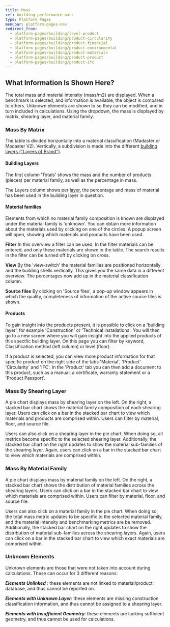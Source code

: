 ```yaml
---
title: Mass
ref: building-performance-mass
type: Platform Pages
menubar: platform-pages-nav
redirect_from:
  - platform-pages/building/level-product
  - platform-pages/building/product-circularity
  - platform-pages/building/product-financial
  - platform-pages/building/product-environmental
  - platform-pages/building/product-materials
  - platform-pages/building/product-product
  - platform-pages/building/product-ifc
---
```


## What Information Is Shown Here?
The total mass and material intensity (mass/m2) are displayed. When a benchmark is selected, and information is available, the object is compared to others. Unknown elements are shown to so they can be modified, and in turn included in calculations. Using the dropdown, the mass is displayed by matrix, shearing layer, and material family. 

### Mass By Matrix
The table is divided horizontally into a material classification (Madaster or Madaster V2). Vertically, a subdivision is made into the different [building layers ("Layers of Brand")](../../knowledge-base/madaster-glossary.md).

#### Building Layers
The first column 'Totals' shows the mass and the number of products (pieces) per material family, as well as the percentage in mass. 

The Layers column shows per [layer](../../knowledge-base/madaster-glossary.md), the percentage and mass of  material has been used in the building layer in question.


#### Material families
Elements from which no material family composition is known are displayed under the material family is 'unknown'.
You can obtain more information about the materials used by clicking on one of the circles. A popup screen will open, showing which materials and products have been used.

**Filter**
In this overview a filter can be used. In the filter materials can be entered, and only these materials are shown in the table. The search results in the filter can be turned off by clicking on cross.

**View** 
By the 'view-switch' the material families are positioned horizontally and the building shells vertically. This gives you the same data in a different overview. The percentages now add up in the material classification column.

**Source files** 
By clicking on 'Source files', a pop-up window appears in which the quality, completeness of information of the active source files is shown.


#### Products
To gain insight into the products present, it is possible to click on a 'building layer', for example 'Construction' or 'Technical installations'. You will then go to a new screen where you will gain insight into the applied products of this specific building layer. On this page you can filter by keyword, Classification method (left column) or level (floor).

If a product is selected, you can view more product information for that specific product on the right side of the tabs 'Material', 'Product' 'Circularity' and 'IFC'. In the 'Product' tab you can then add a document to this product, such as a manual, a certificate, warranty statement or a 'Product Passport'.

### Mass By Shearing Layer
A pie chart displays mass by shearing layer on the left. On the right, a stacked bar chart shows the material family composition of each shearing layer. Users can click on a bar in the stacked bar chart to view which materials and products are comprised within. Users can filter by material, floor, and source file.

Users can also click on a shearing layer in the pie chart. When doing so, all metrics become specific to the selected shearing layer. Additionally, the stacked bar chart on the right updates to show the material sub-families of the shearing layer. Again, users can click on a bar in the stacked bar chart to view which materials are comprised within. 

### Mass By Material Family
A pie chart displays mass by material family on the left. On the right, a stacked bar chart shows the distribution of material families across the shearing layers. Users can click on a bar in the stacked bar chart to view which materials are comprised within. Users can filter by material, floor, and source file.

Users can also click on a material family in the pie chart. When doing so, the total mass metric updates to be specific to the selected material family, and the material intensity and benchmarking metrics are be removed. Additionally, the stacked bar chart on the right updates to show the distribution of material sub-families across the shearing layers. Again, users can click on a bar in the stacked bar chart to view which exact materials are comprised within. 

### Unknown Elements
Unknown elements are those that were not taken into account during calculations. These can occur for 3 different reasons:

__*Elements Unlinked*__ : these elements are not linked to material/product database, and thus cannot be reported on.

__*Elements with Unknown Layer*__: these elements are missing construction classification information, and thus cannot be assigned to a shearing layer.

__*Elements with Insufficient Geometry*__: these elements are lacking sufficient geometry, and thus cannot be used for calculations.
